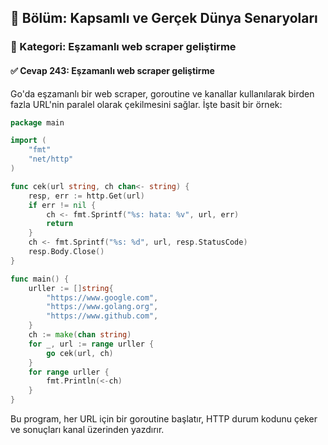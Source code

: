 ## 📘 Bölüm: Kapsamlı ve Gerçek Dünya Senaryoları  
### 🔹 Kategori: Eşzamanlı web scraper geliştirme  
#### ✅ Cevap 243: Eşzamanlı web scraper geliştirme

Go'da eşzamanlı bir web scraper, goroutine ve kanallar kullanılarak birden fazla URL'nin paralel olarak çekilmesini sağlar. İşte basit bir örnek:

```go
package main

import (
    "fmt"
    "net/http"
)

func cek(url string, ch chan<- string) {
    resp, err := http.Get(url)
    if err != nil {
        ch <- fmt.Sprintf("%s: hata: %v", url, err)
        return
    }
    ch <- fmt.Sprintf("%s: %d", url, resp.StatusCode)
    resp.Body.Close()
}

func main() {
    urller := []string{
        "https://www.google.com",
        "https://www.golang.org",
        "https://www.github.com",
    }
    ch := make(chan string)
    for _, url := range urller {
        go cek(url, ch)
    }
    for range urller {
        fmt.Println(<-ch)
    }
}
```

Bu program, her URL için bir goroutine başlatır, HTTP durum kodunu çeker ve sonuçları kanal üzerinden yazdırır.
